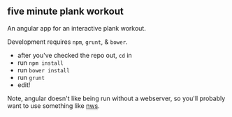 ## five minute plank workout

An angular app for an interactive plank workout.


Development requires `npm`, `grunt`, & `bower`.

- after you've checked the repo out, `cd` in
- run `npm install`
- run `bower install`
- run `grunt`
- edit!

Note, angular doesn't like being run without a webserver, so you'll probably want to use something like <a href="https://npmjs.org/package/nws">nws</a>.


